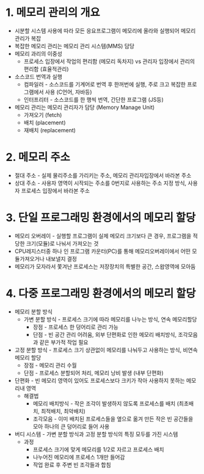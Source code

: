 # 1. 메모리 관리의 개요

  * 시분할 시스템 사용에 따라 모든 응요프로그램이 메모리에 올라와 실행되어 메모리 관리가 복잡
  * 복잡한 메모리 관리는 메모리 관리 시스템(MMS) 담당
  * 메모리 과리의 이중성
    * 프로세스 입장에서 작업의 편리함 (메모리 독차지) vs 관리자 입장에서 관리의 편리함 (효율적관리)
  * 소스코드 번역과 실행
    * 컴파일러 - 소스코드를 기계어로 번역 후 한꺼번에 실행, 주로 크고 복잡한 프로그램에서 사용 (C언어, 자바등)
    * 인터프리터 - 소스코드를 한 행씩 번역, 간단한 프로그램 (JS등)
  * 메모리 관리는 메모리 관리자가 담당 (Memory Manage Unit)
    * 가져오기 (fetch)
    * 배치 (placement)
    * 재배치 (replacement)

# 2. 메모리 주소

  * 절대 주소 - 실제 물리주소를 가리키는 주소, 메모리 관리자입장에서 바라본 주소
  * 상대 주소 - 사용자 영역이 시작되는 주소를 0번지로 사용하는 주소 지정 방식, 사용자 프로세스 입장에서 바라본 주소

# 3. 단일 프로그래밍 환경에서의 메모리 할당

  * 메모리 오버레이 - 실행할 프로그램이 실제 메모리 크기보다 큰 경우, 프로그램을 적당한 크기(모듈)로 나눠서 가져오는 것
  * CPU레지스터중 하나 인 프로그램 카운터(PC)를 통해 메모리오버레이에서 어떤 모듈가져오거나 내보낼지 결정
  * 메모리가 모자라서 쫓겨난 프로세스는 저장장치의 특별한 공간, 스왑영역에 모아둠

# 4. 다중 프로그래밍 환경에서의 메모리 할당

  * 메모리 분할 방식
    * 가변 분할 방식 - 프로세스 크기에 따라 메모리를 나누는 방식, 연속 메모리할당
      * 장점 - 프로세스 한 덩어리로 관리 가능
      * 단점 - 빈 공간 관리 어려움, 외부 단편화로 인한 메모리 배치방식, 조각모음과 같은 부가적 작업 필요
  * 고정 분할 방식 - 프로세스 크기 상관없이 메모리를 나눠두고 사용하는 방식, 비연속 메모리 할당
    * 장점 - 메모리 관리 수월
    * 단점 - 프로세스 분할되어 처리, 메모리 낭비 발생 (내부 단편화)
  * 단편화 - 빈 메모리 영역이 있어도 프로세스보다 크키가 작아 사용하지 못하는 메모리내 영역
    * 해결법 
      * 메모리 배치방식 - 작은 조각이 발생하지 않도록 프로세스를 배치 (최초배치, 최적배치, 최악배치)
      * 조각모음 - 이미 배치된 프로세스들을 옆으로 옮겨 만든 작은 빈 공간들을 모아 하나의 큰 덩어리로 들어 사용
  * 버디 시스템 - 가변 분할 방식과 고정 분할 방식의 특징 모두를 가진 시스템
    * 과정
      * 프로세스 크기에 맞게 메모리를 1/2로 자르고 프로세스 배치
      * 나누어진 메모리에 프로세스 1개만 들어감
      * 작업 완료 후 주변 빈 조각들과 합침
  